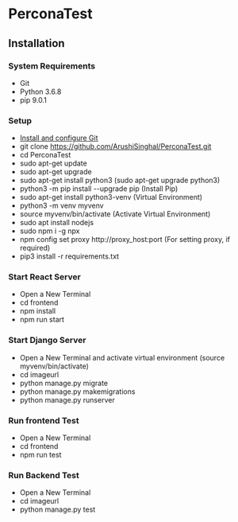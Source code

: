# PerconaTest

## Installation

### System Requirements

* Git
* Python 3.6.8
* pip 9.0.1


### Setup
* [Install and configure Git](https://www.linode.com/docs/development/version-control/how-to-install-git-and-clone-a-github-repository/)
* git clone https://github.com/ArushiSinghal/PerconaTest.git
* cd PerconaTest
* sudo apt-get update
* sudo apt-get upgrade
* sudo apt-get install python3 (sudo apt-get upgrade python3)
* python3 -m pip install --upgrade pip (Install Pip)
* sudo apt-get install python3-venv (Virtual Environment)
* python3 -m venv myvenv
* source myvenv/bin/activate (Activate Virtual Environment)
* sudo apt install nodejs
* sudo npm i -g npx
* npm config set proxy http://proxy_host:port (For setting proxy, if required)
* pip3 install -r requirements.txt

### Start React Server
* Open a New Terminal
* cd frontend
* npm install
* npm run start

### Start Django Server
* Open a New Terminal and activate virtual environment (source myvenv/bin/activate)
* cd imageurl
* python manage.py migrate
* python manage.py makemigrations
* python manage.py runserver

### Run frontend Test
* Open a New Terminal
* cd frontend
* npm run test

### Run Backend Test
* Open a New Terminal
* cd imageurl
* python manage.py test




